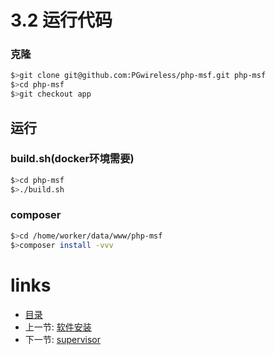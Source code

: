 # 3.2 运行代码

### 克隆

```bash
$>git clone git@github.com:PGwireless/php-msf.git php-msf
$>cd php-msf
$>git checkout app
```

## 运行

### build.sh(docker环境需要)

```bash
$>cd php-msf
$>./build.sh
```

### composer

```bash
$>cd /home/worker/data/www/php-msf
$>composer install -vvv
```

# links
  * [目录](<preface.md>)
  * 上一节: [软件安装](<03.1.md>)
  * 下一节: [supervisor](<03.3.md>)